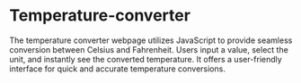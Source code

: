 # Temperature-converter
The temperature converter webpage utilizes JavaScript to provide seamless conversion between Celsius and Fahrenheit. Users input a value, select the unit, and instantly see the converted temperature. It offers a user-friendly interface for quick and accurate temperature conversions.
